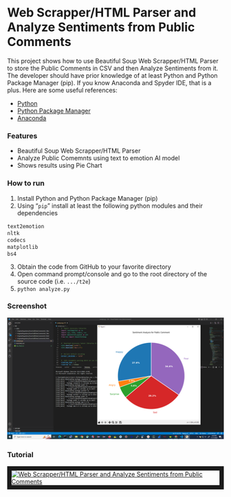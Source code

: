 # Web Scrapper/HTML Parser and Analyze Sentiments from Public Comments
This project shows how to use Beautiful Soup Web Scrapper/HTML Parser to store the Public Comments in CSV and then Analyze Sentiments from it. The developer should have prior knowledge of at least Python and Python Package Manager (pip). If you know Anaconda and Spyder IDE, that is a plus. Here are some useful references:
<ul>
<li><a href="https://www.python.org/">Python</a></li>
<li><a href="https://pypi.org/project/pip/">Python Package Manager</a></li>
<li><a href="https://pypi.org/project/pip/">Anaconda</a></li>
</ul>


### Features
*  Beautiful Soup Web Scrapper/HTML Parser
*  Analyze Public Comemnts using text to emotion AI model
*  Shows results using Pie Chart


### How to run
1.  Install Python and Python Package Manager (pip) 
2.  Using “<code>pip</code>” install at least the following python modules and their dependencies
```
text2emotion
nltk
codecs
matplotlib
bs4
```
3.  Obtain the code from GitHub to your favorite directory  
4.  Open command prompt/console and go to the root directory of the source code (i.e. <code>.../t2e</code>) 
5.  <code>python analyze.py </code>

### Screenshot
![Alt text](t2e.png)

### Tutorial
<a href="http://www.youtube.com/watch?feature=player_embedded&v=herRWHNVZS8" target="_blank"><img src="http://img.youtube.com/vi/herRWHNVZS8/0.jpg" alt="Web Scrapper/HTML Parser and Analyze Sentiments from Public Comments" width="240" height="180" border="10" /></a>
